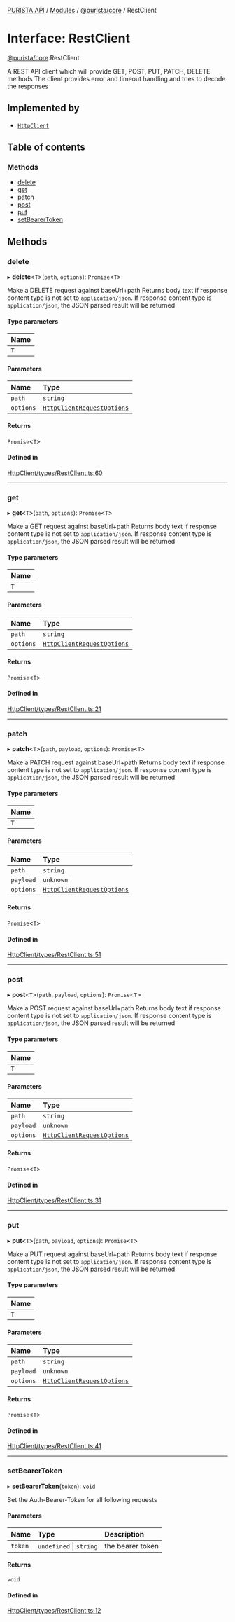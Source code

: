 [PURISTA API](../README.md) / [Modules](../modules.md) / [@purista/core](../modules/purista_core.md) / RestClient

# Interface: RestClient

[@purista/core](../modules/purista_core.md).RestClient

A REST API client which will provide GET, POST, PUT, PATCH, DELETE methods
The client provides error and timeout handling and tries to decode the responses

## Implemented by

- [`HttpClient`](../classes/purista_core.HttpClient.md)

## Table of contents

### Methods

- [delete](purista_core.RestClient.md#delete)
- [get](purista_core.RestClient.md#get)
- [patch](purista_core.RestClient.md#patch)
- [post](purista_core.RestClient.md#post)
- [put](purista_core.RestClient.md#put)
- [setBearerToken](purista_core.RestClient.md#setbearertoken)

## Methods

### delete

▸ **delete**\<`T`\>(`path`, `options`): `Promise`\<`T`\>

Make a DELETE request against baseUrl+path
Returns body text if response content type is not set to `application/json`.
If response content type is `application/json`, the JSON parsed result will be returned

#### Type parameters

| Name |
| :------ |
| `T` |

#### Parameters

| Name | Type |
| :------ | :------ |
| `path` | `string` |
| `options` | [`HttpClientRequestOptions`](../modules/purista_core.md#httpclientrequestoptions) |

#### Returns

`Promise`\<`T`\>

#### Defined in

[HttpClient/types/RestClient.ts:60](https://github.com/sebastianwessel/purista/blob/master/packages/core/src/HttpClient/types/RestClient.ts#L60)

___

### get

▸ **get**\<`T`\>(`path`, `options`): `Promise`\<`T`\>

Make a GET request against baseUrl+path
Returns body text if response content type is not set to `application/json`.
If response content type is `application/json`, the JSON parsed result will be returned

#### Type parameters

| Name |
| :------ |
| `T` |

#### Parameters

| Name | Type |
| :------ | :------ |
| `path` | `string` |
| `options` | [`HttpClientRequestOptions`](../modules/purista_core.md#httpclientrequestoptions) |

#### Returns

`Promise`\<`T`\>

#### Defined in

[HttpClient/types/RestClient.ts:21](https://github.com/sebastianwessel/purista/blob/master/packages/core/src/HttpClient/types/RestClient.ts#L21)

___

### patch

▸ **patch**\<`T`\>(`path`, `payload`, `options`): `Promise`\<`T`\>

Make a PATCH request against baseUrl+path
Returns body text if response content type is not set to `application/json`.
If response content type is `application/json`, the JSON parsed result will be returned

#### Type parameters

| Name |
| :------ |
| `T` |

#### Parameters

| Name | Type |
| :------ | :------ |
| `path` | `string` |
| `payload` | `unknown` |
| `options` | [`HttpClientRequestOptions`](../modules/purista_core.md#httpclientrequestoptions) |

#### Returns

`Promise`\<`T`\>

#### Defined in

[HttpClient/types/RestClient.ts:51](https://github.com/sebastianwessel/purista/blob/master/packages/core/src/HttpClient/types/RestClient.ts#L51)

___

### post

▸ **post**\<`T`\>(`path`, `payload`, `options`): `Promise`\<`T`\>

Make a POST request against baseUrl+path
Returns body text if response content type is not set to `application/json`.
If response content type is `application/json`, the JSON parsed result will be returned

#### Type parameters

| Name |
| :------ |
| `T` |

#### Parameters

| Name | Type |
| :------ | :------ |
| `path` | `string` |
| `payload` | `unknown` |
| `options` | [`HttpClientRequestOptions`](../modules/purista_core.md#httpclientrequestoptions) |

#### Returns

`Promise`\<`T`\>

#### Defined in

[HttpClient/types/RestClient.ts:31](https://github.com/sebastianwessel/purista/blob/master/packages/core/src/HttpClient/types/RestClient.ts#L31)

___

### put

▸ **put**\<`T`\>(`path`, `payload`, `options`): `Promise`\<`T`\>

Make a PUT request against baseUrl+path
Returns body text if response content type is not set to `application/json`.
If response content type is `application/json`, the JSON parsed result will be returned

#### Type parameters

| Name |
| :------ |
| `T` |

#### Parameters

| Name | Type |
| :------ | :------ |
| `path` | `string` |
| `payload` | `unknown` |
| `options` | [`HttpClientRequestOptions`](../modules/purista_core.md#httpclientrequestoptions) |

#### Returns

`Promise`\<`T`\>

#### Defined in

[HttpClient/types/RestClient.ts:41](https://github.com/sebastianwessel/purista/blob/master/packages/core/src/HttpClient/types/RestClient.ts#L41)

___

### setBearerToken

▸ **setBearerToken**(`token`): `void`

Set the Auth-Bearer-Token for all following requests

#### Parameters

| Name | Type | Description |
| :------ | :------ | :------ |
| `token` | `undefined` \| `string` | the bearer token |

#### Returns

`void`

#### Defined in

[HttpClient/types/RestClient.ts:12](https://github.com/sebastianwessel/purista/blob/master/packages/core/src/HttpClient/types/RestClient.ts#L12)
